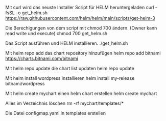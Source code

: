 Mit curl wird das neuste Installer Script für HELM heruntergeladen
curl -fsSL -o get_helm.sh https://raw.githubusercontent.com/helm/helm/main/scripts/get-helm-3

Die Berechigungen von dem script mit chmod 700 ändern. (Owner kann read write und execute)
chmod 700 get_helm.sh

Das Script ausführen und HELM installieren.
./get_helm.sh

Mit helm repo add das chart repository hinzufügen
helm repo add bitnami https://charts.bitnami.com/bitnami

Mit helm repo update die chart list updaten
helm repo update

Mit helm install wordpress installieren
helm install my-release bitnami/wordpress

Mit helm create mychart einen helm chart erstellen
helm create mychart

Alles im Verzeichnis löschen
rm -rf mychart/templates/*

Die Datei configmap.yaml in templates erstellen

